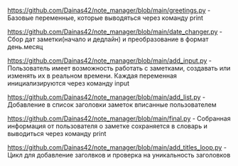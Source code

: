 https://github.com/Dainas42/note_manager/blob/main/greetings.py - Базовые переменные, которые выводяться через команду print

https://github.com/Dainas42/note_manager/blob/main/date_changer.py - Сбор дат заметки(начало и дедлайн) и преобразование в формат день.месяц

https://github.com/Dainas42/note_manager/blob/main/add_input.py - Пользователь имеет возможность работать с заметками, создавать или изменять их в реальном времени. Каждая переменная инициализируются через команду input

https://github.com/Dainas42/note_manager/blob/main/add_list.py - Добавление в список заголовки заметок вписанные пользователем

https://github.com/Dainas42/note_manager/blob/main/final.py - Собранная информация от пользователя о заметке сохраняется в словарь и выводиться через команду print

https://github.com/Dainas42/note_manager/blob/main/add_titles_loop.py - Цикл для добавление заголвков и проверка на уникальность заголовков
